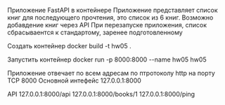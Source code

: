 Приложение FastAPI в контейнере
Приложение представляет список книг для последующего прочтения,
это список из 6 книг.
Возможно добавдение книг через API
При перезапуске приложения, список сбрасываентся к стандартому, заренее подготовленному

Создать контейнер
docker build -t hw05 .

Запустить контейнер
docker run -p 8000:8000 --name hw05 hw05

Приложение отвечает по всем адресам по птротоколу http на порту TCP 8000
Основной интефейс 
127.0.0.1:8000

API
127.0.0.1:8000/api
127.0.0.1:8000/books/1
127.0.0.1:8000/ping

